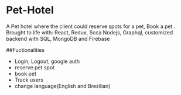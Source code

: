 # Pet-Hotel
A Pet hotel where the client could reserve spots for a pet, Book a pet . Brought to life with: React, Redux, Scca Nodejs, Graphql, customized backend with SQL, MongoDB and Firebase

##Fuctionalities
- Login, Logout, google auth
- reserve pet spot
- book pet
- Track users
- change language(English and Brezilian)

